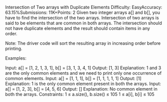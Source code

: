 Intersection of Two arrays with Duplicate Elements
Difficulty: EasyAccuracy: 63.15%Submissions: 11K+Points: 2
Given two integer arrays a[] and b[], you have to find the intersection of the two arrays. Intersection of two arrays is said to be elements that are common in both arrays. The intersection should not have duplicate elements and the result should contain items in any order.

Note: The driver code will sort the resulting array in increasing order before printing.

Examples:

Input: a[] = [1, 2, 1, 3, 1], b[] = [3, 1, 3, 4, 1]
Output: [1, 3]
Explanation: 1 and 3 are the only common elements and we need to print only one occurrence of common elements.
Input: a[] = [1, 1, 1], b[] = [1, 1, 1, 1, 1]
Output: [1]
Explanation: 1 is the only common element present in both the arrays.
Input: a[] = [1, 2, 3], b[] = [4, 5, 6]
Output: []
Explanation: No common element in both the arrays.
Constraints:
1 ≤ a.size(), b.size() ≤ 105
1 ≤ a[i], b[i] ≤ 105